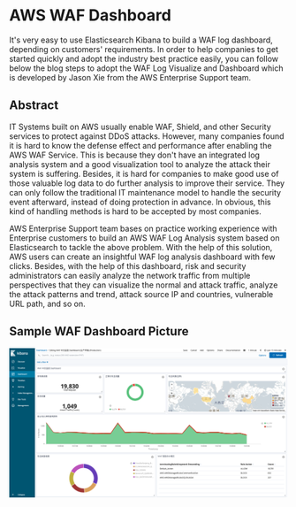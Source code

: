 # AWS WAF Dashboard
It's very easy to use Elasticsearch Kibana to build a WAF log dashboard, depending on customers' requirements.  In order to help companies to get started quickly and adopt the industry best practice easily, you can follow below the blog steps to adopt the WAF Log Visualize and Dashboard which is developed by Jason Xie from the AWS Enterprise Support team. 


## Abstract
IT Systems built on AWS usually enable WAF, Shield, and other Security services to protect against DDoS attacks.  However, many companies found it is hard to know the defense effect and performance after enabling the AWS WAF Service.  This is because they don't have an integrated log analysis system and a good visualization tool to analyze the attack their system is suffering.  Besides, it is hard for companies to make good use of those valuable log data to do further analysis to improve their service.  They can only follow the traditional IT maintenance model to handle the security event afterward, instead of doing protection in advance.  In obvious, this kind of handling methods is hard to be accepted by most companies.

AWS Enterprise Support team bases on practice working experience with Enterprise customers to build an AWS WAF Log Analysis system based on Elasticsearch to tackle the above problem.  With the help of this solution, AWS users can create an insightful WAF log analysis dashboard with few clicks.  Besides, with the help of this dashboard, risk and security administrators can easily analyze the network traffic from multiple perspectives that they can visualize the normal and attack traffic, analyze the attack patterns and trend, attack source IP and countries, vulnerable URL path, and so on.

## Sample WAF Dashboard Picture
![image](https://github.com/xzp1990/wafdashboard/blob/main/Kibana_dashboard_github.png)
